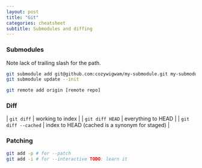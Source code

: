 ```yaml
---
layout: post
title: "Git"
categories: cheatsheet
subtitle: Submodules and diffing
---
```


### Submodules

Note lack of trailing slash for the path.

``` bash
git submodule add git@github.com:cozywigwam/my-submodule.git my-submodule-path
git submodule update --init

git remote add origin [remote repo]
```


### Diff

| `git diff` | working to index |
| `git diff HEAD` | everything to HEAD |
| `git diff --cached` | index to HEAD (cached is a synonym for staged) |



### Patching

```bash
git add -p # for --patch
git add -i # for --interactive TODO: learn it
```
